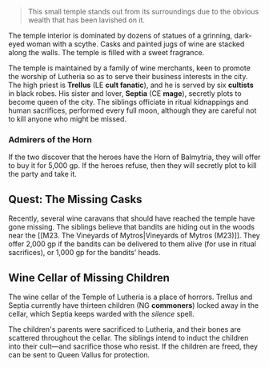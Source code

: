 >This small temple stands out from its surroundings due to the obvious wealth that has been lavished on it.
>
The temple interior is dominated by dozens of statues of a grinning, dark-eyed woman with a scythe. Casks and painted jugs of wine are stacked along the walls. The temple is filled with a sweet fragrance.

The temple is maintained by a family of wine merchants, keen to promote the worship of Lutheria so as to serve their business interests in the city. The high priest is **Trellus** (LE **cult fanatic**), and he is served by six **cultists** in black robes. His sister and lover, **Septia** (CE **mage**), secretly plots to become queen of the city. The siblings officiate in ritual kidnappings and human sacrifices, performed every full moon, although they are careful not to kill anyone who might be missed.

### Admirers of the Horn
If the two discover that the heroes have the Horn of Balmytria, they will offer to buy it for 5,000 gp. If the heroes refuse, then they will secretly plot to kill the party and take it.

## Quest: The Missing Casks
Recently, several wine caravans that should have reached the temple have gone missing. The siblings believe that bandits are hiding out in the woods near the [[M23. The Vineyards of Mytros|Vineyards of Mytros (M23)]]. They offer 2,000 gp if the bandits can be delivered to them alive (for use in ritual sacrifices), or 1,000 gp for the bandits’ heads.

## Wine Cellar of Missing Children
The wine cellar of the Temple of Lutheria is a place of horrors. Trellus and Septia currently have thirteen children (NG **commoners**) locked away in the cellar, which Septia keeps warded with the *silence* spell.

The children's parents were sacrificed to Lutheria, and their bones are scattered throughout the cellar. The siblings intend to induct the children into their cult—and sacrifice those who resist. If the children are freed, they can be sent to Queen Vallus for protection.